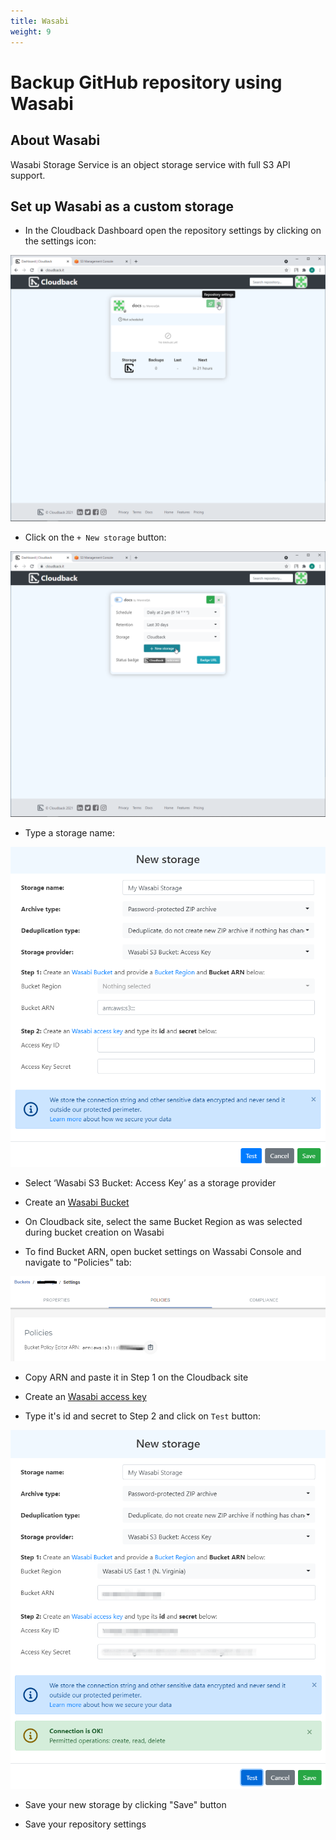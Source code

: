 ```yaml
---
title: Wasabi
weight: 9
---
```


# Backup GitHub repository using Wasabi



## About Wasabi

Wasabi Storage Service is an object storage service with full S3 API support.

## Set up Wasabi as a custom storage

* In the Cloudback Dashboard open the repository settings by clicking on the settings icon:

![Click-on-repository-settings](/static/bucket/0001-Dashboard.png)

* Click on the `+ New storage` button:

![Click-on-new-storage](/static/bucket/001-Add-new-storage.png)

* Type a storage name:

![name](/static/wasabi/01-storage-name.png)

* Select ‘Wasabi S3 Bucket: Access Key’ as a storage provider

* Create an [Wasabi Bucket](https://wasabi.com/wp-content/themes/wasabi/docs/User_Guide/topics/Creating_a_Bucket.htm) 

* On Cloudback site, select the same Bucket Region as was selected during bucket creation on Wasabi

* To find Bucket ARN, open bucket settings on Wassabi Console and navigate to "Policies" tab:

![click-name-bucket](/static/wasabi/02-click-name.png)

* Copy ARN and paste it in Step 1 on the Cloudback site

* Create an [Wasabi access key](https://wasabi.com/wp-content/themes/wasabi/docs/User_Guide/index.html#t=topics%2FCreating_a_New_Access_Key.htm) 

* Type it's id and secret to Step 2 and click on `Test` button:

![save](/static/wasabi/06-save.png)

* Save your new storage by clicking "Save" button

* Save your repository settings
